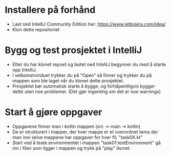 # Installere på forhånd
- Last ned IntelliJ Community Edition her: https://www.jetbrains.com/idea/
- Klon dette repositoriet

# Bygg og test prosjektet i IntelliJ
- Etter du har klonet repoet og lastet ned IntelliJ begynner du med å starte opp IntelliJ.
- I velkomstvinduet trykker du på "Open" så finner og trykker du på mappen som ble laget når du klonet dette prosjektet.
- Prosjektet bør automatisk starte å bygge, og forhåpentligvis bygger dette uten noe problemer. (Det gjør ingenting om det er noe warnings)

# Start å gjøre oppgaver
- Oppgavene finner man i kotlin mappen (src -> main -> kotlin)
- De er strukturert i mapper, der hver mappe er et overordnet tema der man inni selve mappene har oppgaver for hver fil; "task0X.kt"
- Start ved å teste environmentet i mappen "task01.testEnvironment" gå inn i filen som ligger i mappen og trykk på "play" ikonet.
